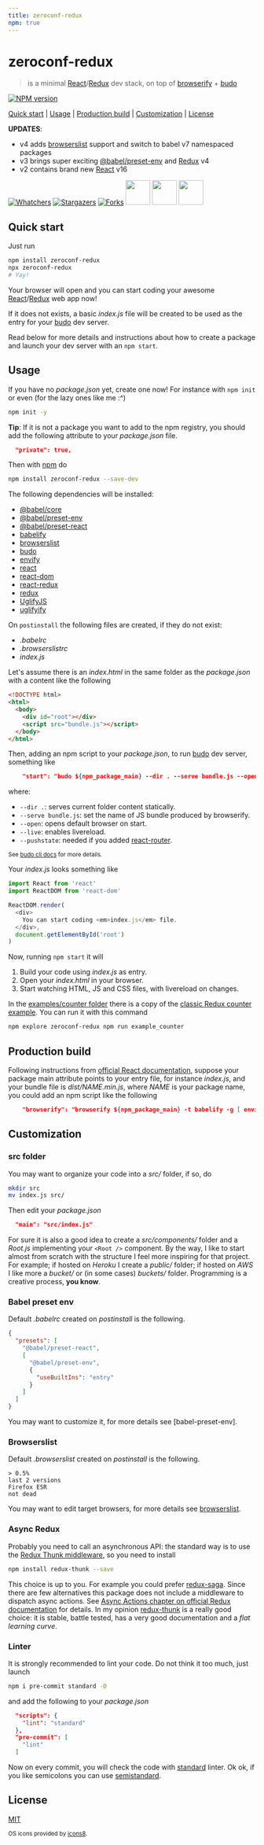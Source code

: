 ```yaml
---
title: zeroconf-redux
npm: true
---
```

# zeroconf-redux

> is a minimal [React]/[Redux] dev stack, on top of [browserify] + [budo]

[![NPM version](https://badge.fury.io/js/zeroconf-redux.svg)](http://badge.fury.io/js/zeroconf-redux)

[Quick start](#quick-start) |
[Usage](#usage) |
[Production build](#production-build) |
[Customization](#customization) |
[License](#license)

**UPDATES**:
  - v4 adds [browserslist] support and switch to babel v7 namespaced packages
  - v3 brings super exciting [@babel/preset-env] and [Redux] v4
  - v2 contains brand new [React] v16

[![Whatchers](http://g14n.info/svg/github/watchers/zeroconf-redux.svg)](https://github.com/fibo/zeroconf-redux/watchers) [![Stargazers](http://g14n.info/svg/github/stars/zeroconf-redux.svg)](https://github.com/fibo/zeroconf-redux/stargazers) [![Forks](http://g14n.info/svg/github/forks/zeroconf-redux.svg)](https://github.com/fibo/zeroconf-redux/network/members)
<img src="https://rawgit.com/fibo/os-icons8/master/Apple-50.png" width="50" height="50" /> <img src="https://rawgit.com/fibo/os-icons8/master/Linux-50.png" width="50" height="50" /> <img src="https://rawgit.com/fibo/os-icons8/master/Windows8-50.png" width="50" height="50" />

## Quick start

Just run

```bash
npm install zeroconf-redux
npx zeroconf-redux
# Yay!
```

Your browser will open and you can start coding your awesome [React]/[Redux] web app now!

If it does not exists, a basic *index.js* file will be created to be used
as the entry for your [budo] dev server.

Read below for more details and instructions about how to create a package
and launch your dev server with an `npm start`.

## Usage

If you have no *package.json* yet, create one now! For instance with
`npm init` or even (for the lazy ones like me :^)

```bash
npm init -y
```

**Tip**: If it is not a package you want to add to the npm registry, you
should add the following attribute to your *package.json* file.

```json
  "private": true,
```


Then with [npm] do

```bash
npm install zeroconf-redux --save-dev
```

The following dependencies will be installed:

* [@babel/core]
* [@babel/preset-env]
* [@babel/preset-react]
* [babelify]
* [browserslist]
* [budo]
* [envify]
* [react][React]
* [react-dom]
* [react-redux]
* [redux][Redux]
* [UglifyJS]
* [uglifyify]

On `postinstall` the following files are created, if they do not exist:

* *.babelrc*
* *.browserslistrc*
* *index.js*

Let's assume there is an *index.html* in the same folder as the *package.json* with a content like the following

```html
<!DOCTYPE html>
<html>
  <body>
    <div id="root"></div>
    <script src="bundle.js"></script>
  </body>
</html>
```

Then, adding an npm script to your *package.json*, to run [budo] dev server, something like

```json
    "start": "budo ${npm_package_main} --dir . --serve bundle.js --open --live --pushstate -- -t babelify",
```

where:

* `--dir .`: serves current folder content statically.
* `--serve bundle.js`: set the name of JS bundle produced by browserify.
* `--open`: opens default browser on start.
* `--live`: enables livereload.
* `--pushstate`: needed if you added [react-router].

<sub>See [budo cli docs](https://github.com/mattdesl/budo/blob/master/docs/command-line-usage.md) for more details.</sub>

Your *index.js* looks something like

```javascript
import React from 'react'
import ReactDOM from 'react-dom'

ReactDOM.render(
  <div>
    You can start coding <em>index.js</em> file.
  </div>,
  document.getElementById('root')
)
```

Now, running `npm start` it will

1. Build your code using *index.js* as entry.
2. Open your *index.html* in your browser.
3. Start watching HTML, JS and CSS files, with livereload on changes.

In the [examples/counter folder][counter_example] there is a copy of the [classic Redux counter example][redux_counter].
You can run it with this command

```bash
npm explore zeroconf-redux npm run example_counter
```

## Production build

Following instructions from [official React documentation](https://reactjs.org/docs/optimizing-performance.html#browserify), suppose
your package main attribute points to your entry file, for instance *index.js*,
and your bundle file is *dist/NAME.min.js*, where *NAME* is
your package name, you could add an npm script like the following

```json
    "browserify": "browserify ${npm_package_main} -t babelify -g [ envify --NODE_ENV production ] -g uglifyify | uglifyjs --compress --mangle > dist/${npm_package_name}.min.js",
```

## Customization

### src folder

You may want to organize your code into a *src/* folder, if so, do

```bash
mkdir src
mv index.js src/
```

Then edit your *package.json*

```json
  "main": "src/index.js"
```

For sure it is also a good idea to create a *src/components/* folder and a *Root.js* implementing your `<Root />` component.
By the way, I like to start almost from scratch with the structure I feel more inspiring for that project.
For example; if hosted on *Heroku* I create a *public/* folder; if hosted on *AWS* I like more a *bucket/* or (in some cases) *buckets/* folder.
Programming is a creative process, **you know**.

### Babel preset env

Default *.babelrc* created on *postinstall* is the following.
```json
{
  "presets": [
    "@babel/preset-react",
    [
      "@babel/preset-env",
      {
        "useBuiltIns": "entry"
      }
    ]
  ]
}
```

You may want to customize it, for more details see [babel-preset-env].

### Browserslist

Default *.browserslist* created on *postinstall* is the following.

```
> 0.5%
last 2 versions
Firefox ESR
not dead
```

You may want to edit target browsers, for more details see [browserslist].

### Async Redux

Probably you need to call an asynchronous API: the standard way is to use
the [Redux Thunk middleware][redux-thunk], so you need to install

```bash
npm install redux-thunk --save
```

This choice is up to you. For example you could prefer [redux-saga].
Since there are few alternatives this package does not include a middleware to dispatch async actions.
See [Async Actions chapter on official Redux documentation][AsyncActions] for details.
In my opinion [redux-thunk] is a really good choice: it is stable, battle tested, has a very good documentation and a *flat learning curve*.

### Linter

It is strongly recommended to lint your code. Do not think it too much, just launch

```bash
npm i pre-commit standard -D
```

and add the following to your *package.json*

```json
  "scripts": {
    "lint": "standard"
  },
  "pre-commit": [
    "lint"
  ]
```

Now on every commit, you will check the code with [standard] linter.
Ok ok, if you like semicolons you can use [semistandard].

## License

[MIT](http://g14n.info/mit-license/)

<sub>OS icons provided by <a href="https://icons8.com/">icons8</a>.</sub>

[AsyncActions]: http://redux.js.org/docs/advanced/AsyncActions.html "Async Actions Redux documentation"
[browserslist]: https://github.com/browserslist/browserslist "Browserslist"
[babelify]: https://github.com/babel/babelify "babelify"
[@babel/core]: https://www.npmjs.com/package/@babel/core "babel-core"
[@babel/preset-env]: http://babeljs.io/env "Babel env preset"
[@babel/preset-react]: https://babeljs.io/docs/plugins/preset-react/ "Babel React preset"
[budo]: https://github.com/mattdesl/budo "budo"
[browserify]: http://browserify.org/ "browserify"
[counter_example]: https://github.com/fibo/zeroconf-redux/tree/master/examples/counter "counter example"
[envify]: https://github.com/hughsk/envify "envify"
[redux-saga]: https://redux-saga.js.org/ "Redux-Saga"
[React]: https://reactjs.org/ "React"
[react-dom]: https://www.npmjs.com/package/react-dom "React DOM"
[react-redux]: https://github.com/reactjs/react-redux "React Redux"
[react-router]: https://reacttraining.com/react-router/ "React Router"
[Redux]: http://redux.js.org/ "Redux"
[redux_counter]: https://github.com/reactjs/redux/tree/master/examples/counter "Redux example"
[redux-thunk]: https://github.com/gaearon/redux-thunk "Thunk middleware for Redux"
[semistandard]: https://github.com/Flet/semistandard "Semi-Standard JS"
[standard]: https://standardjs.com/ "Standard JS"
[npm]: https://npmjs.org/ "npm"
[uglifyify]: https://github.com/hughsk/uglifyify "uglifyify"
[UglifyJS]:  https://github.com/mishoo/UglifyJS

